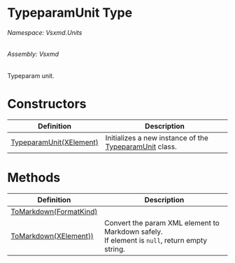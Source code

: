 <a name='T-Vsxmd-Units-TypeparamUnit'></a>
# TypeparamUnit Type

###### Namespace:  Vsxmd.Units

###### Assembly:  Vsxmd

Typeparam unit.

# Constructors

| Definition | Description |
|-|-|
| [TypeparamUnit(XElement)](Constructors/Constructors.md) | Initializes a new instance of the [TypeparamUnit](#) class. |

# Methods

| Definition | Description |
|-|-|
| [ToMarkdown(FormatKind)](Methods/ToMarkdown.md) |  |
| [ToMarkdown(XElement})](Methods/ToMarkdown.md) | Convert the param XML element to Markdown safely.<br/>If element is `null`, return empty string. |
